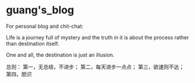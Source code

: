 # guang's_blog

For personal blog and chit-chat: 

Life is a journey full of mystery and the truth in it is about the process rather than destination itself. 

One and all, the destination is just an illusion.

总则：
第一，无总结，不进步；
第二，每天进步一点点；
第三，欲速则不达；
第四，胆识
